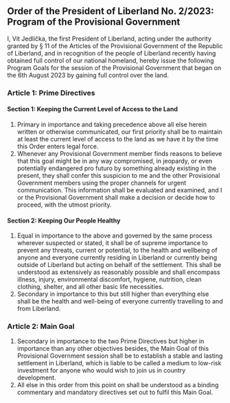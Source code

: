 ## Order of the President of Liberland No. 2/2023: Program of the Provisional Government

I, Vít Jedlička, the first President of Liberland, acting under the authority granted by § 11 of the Articles of the Provisional Government of the Republic of Liberland, and in recognition of the people of Liberland recently having obtained full control of our national homeland, hereby issue the following Program Goals for the session of the Provisional Government that began on the 6th August 2023 by gaining full control over the land.

### Article 1: Prime Directives

#### Section 1: Keeping the Current Level of Access to the Land

1. Primary in importance and taking precedence above all else herein written or otherwise communicated, our first priority shall be to maintain at least the current level of access to the land as we have it by the time this Order enters legal force.
2. Whenever any Provisional Government member finds reasons to believe that this goal might be in any way compromised, in jeopardy, or even potentially endangered pro futuro by something already existing in the present, they shall confer this suspicion to me and the other Provisional Government members using the proper channels for urgent communication. This information shall be evaluated and examined, and I or the Provisional Government shall make a decision or decide how to proceed, with the utmost priority.

#### Section 2: Keeping Our People Healthy

1. Equal in importance to the above and governed by the same process wherever suspected or stated, it shall be of supreme importance to prevent any threats, current or potential, to the health and wellbeing of anyone and everyone currently residing in Liberland or currently being outside of Liberland but acting on behalf of the settlement. This shall be understood as extensively as reasonably possible and shall encompass illness, injury, environmental discomfort, hygiene, nutrition, clean clothing, shelter, and all other basic life necessities.
2. Secondary in importance to this but still higher than everything else shall be the health and well-being of everyone currently travelling to and from Liberland.

### Article 2: Main Goal

1. Secondary in importance to the two Prime Directives but higher in importance than any other objectives besides, the Main Goal of this Provisional Government session shall be to establish a stable and lasting settlement in Liberland, which is liable to be called a medium to low-risk investment for anyone who would wish to join us in country development.
2. All else in this order from this point on shall be understood as a binding commentary and mandatory directives set out to fulfil this Main Goal.
